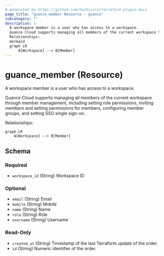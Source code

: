 ```yaml
---
# generated by https://github.com/hashicorp/terraform-plugin-docs
page_title: "guance_member Resource - guance"
subcategory: ""
description: |-
  A workspace member is a user who has access to a workspace.
  Guance Cloud supports managing all members of the current workspace through member management, including setting role permissions, inviting members and setting permissions for members, configuring member groups, and setting SSO single sign-on.
  Relationships:
  mermaid
  graph LR
      A[Workspace] --> B[Member]
---
```


# guance_member (Resource)

A workspace member is a user who has access to a workspace.

Guance Cloud supports managing all members of the current workspace through member management, including setting role permissions, inviting members and setting permissions for members, configuring member groups, and setting SSO single sign-on.

Relationships:

```mermaid
graph LR
    A[Workspace] --> B[Member]
```



<!-- schema generated by tfplugindocs -->
## Schema

### Required

- `workspace_id` (String) Workspace ID

### Optional

- `email` (String) Email
- `mobile` (String) Mobile
- `name` (String) Name
- `role` (String) Role
- `username` (String) Username

### Read-Only

- `created_at` (String) Timestamp of the last Terraform update of the order.
- `id` (String) Numeric identifier of the order.



